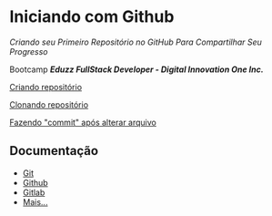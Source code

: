# Iniciando com Github

*Criando seu Primeiro Repositório no GitHub Para Compartilhar Seu Progresso*

Bootcamp ***Eduzz FullStack Developer - Digital Innovation One Inc.***

[Criando repositório](https://github.com/NeiTDutra/dio-git-beginner/blob/main/criandoRepositorio.md)

[Clonando repositório](https://github.com/NeiTDutra/dio-git-beginner/blob/main/clonandoRepositorio.md)

[Fazendo "commit" após alterar arquivo](https://github.com/NeiTDutra/dio-git-beginner/blob/main/alterandoECommitando.md)

## Documentação

- [Git](https://git-scm.com/doc)
- [Github](https://docs.github.com/pt/github)
- [Gitlab](https://docs.gitlab.com/)
- [Mais...](https://pt.wikipedia.org/wiki/Sistema_de_controle_de_vers%C3%B5es)
